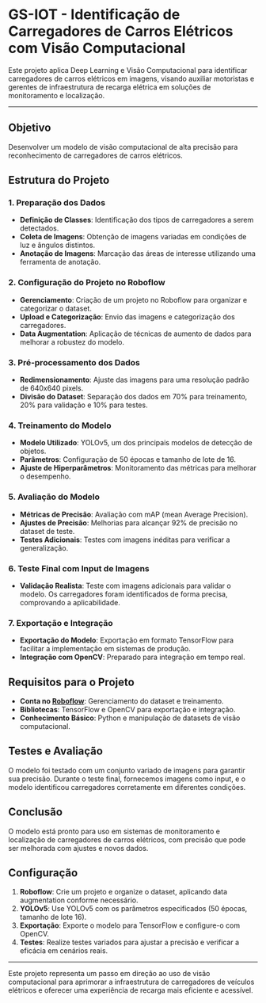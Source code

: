 # GS-IOT - Identificação de Carregadores de Carros Elétricos com Visão Computacional

Este projeto aplica Deep Learning e Visão Computacional para identificar carregadores de carros elétricos em imagens, visando auxiliar motoristas e gerentes de infraestrutura de recarga elétrica em soluções de monitoramento e localização.

---

## Objetivo
Desenvolver um modelo de visão computacional de alta precisão para reconhecimento de carregadores de carros elétricos.

## Estrutura do Projeto

### 1. Preparação dos Dados
- **Definição de Classes**: Identificação dos tipos de carregadores a serem detectados.
- **Coleta de Imagens**: Obtenção de imagens variadas em condições de luz e ângulos distintos.
- **Anotação de Imagens**: Marcação das áreas de interesse utilizando uma ferramenta de anotação.

### 2. Configuração do Projeto no Roboflow
- **Gerenciamento**: Criação de um projeto no Roboflow para organizar e categorizar o dataset.
- **Upload e Categorização**: Envio das imagens e categorização dos carregadores.
- **Data Augmentation**: Aplicação de técnicas de aumento de dados para melhorar a robustez do modelo.

### 3. Pré-processamento dos Dados
- **Redimensionamento**: Ajuste das imagens para uma resolução padrão de 640x640 pixels.
- **Divisão do Dataset**: Separação dos dados em 70% para treinamento, 20% para validação e 10% para testes.

### 4. Treinamento do Modelo
- **Modelo Utilizado**: YOLOv5, um dos principais modelos de detecção de objetos.
- **Parâmetros**: Configuração de 50 épocas e tamanho de lote de 16.
- **Ajuste de Hiperparâmetros**: Monitoramento das métricas para melhorar o desempenho.

### 5. Avaliação do Modelo
- **Métricas de Precisão**: Avaliação com mAP (mean Average Precision).
- **Ajustes de Precisão**: Melhorias para alcançar 92% de precisão no dataset de teste.
- **Testes Adicionais**: Testes com imagens inéditas para verificar a generalização.

### 6. Teste Final com Input de Imagens
- **Validação Realista**: Teste com imagens adicionais para validar o modelo. Os carregadores foram identificados de forma precisa, comprovando a aplicabilidade.

### 7. Exportação e Integração
- **Exportação do Modelo**: Exportação em formato TensorFlow para facilitar a implementação em sistemas de produção.
- **Integração com OpenCV**: Preparado para integração em tempo real.

## Requisitos para o Projeto

- **Conta no [Roboflow](https://roboflow.com/)**: Gerenciamento do dataset e treinamento.
- **Bibliotecas**: TensorFlow e OpenCV para exportação e integração.
- **Conhecimento Básico**: Python e manipulação de datasets de visão computacional.

## Testes e Avaliação
O modelo foi testado com um conjunto variado de imagens para garantir sua precisão. Durante o teste final, fornecemos imagens como input, e o modelo identificou carregadores corretamente em diferentes condições.

## Conclusão
O modelo está pronto para uso em sistemas de monitoramento e localização de carregadores de carros elétricos, com precisão que pode ser melhorada com ajustes e novos dados.

## Configuração

1. **Roboflow**: Crie um projeto e organize o dataset, aplicando data augmentation conforme necessário.
2. **YOLOv5**: Use YOLOv5 com os parâmetros especificados (50 épocas, tamanho de lote 16).
3. **Exportação**: Exporte o modelo para TensorFlow e configure-o com OpenCV.
4. **Testes**: Realize testes variados para ajustar a precisão e verificar a eficácia em cenários reais.

--- 

Este projeto representa um passo em direção ao uso de visão computacional para aprimorar a infraestrutura de carregadores de veículos elétricos e oferecer uma experiência de recarga mais eficiente e acessível.
